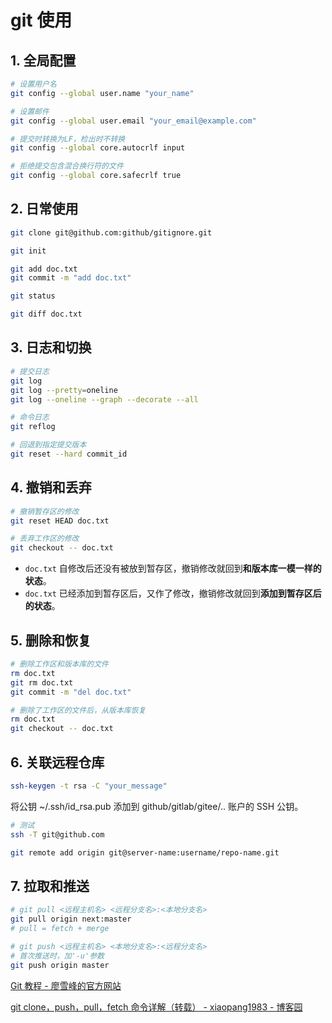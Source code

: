 # git 使用

## 1. 全局配置

```bash
# 设置用户名
git config --global user.name "your_name"
```

```bash
# 设置邮件
git config --global user.email "your_email@example.com"
```

```bash
# 提交时转换为LF，检出时不转换
git config --global core.autocrlf input
```

```bash
# 拒绝提交包含混合换行符的文件
git config --global core.safecrlf true
```

## 2. 日常使用

```bash
git clone git@github.com:github/gitignore.git
```

```bash
git init
```

```bash
git add doc.txt
git commit -m "add doc.txt"
```

```bash
git status
```

```bash
git diff doc.txt
```

## 3. 日志和切换

```bash
# 提交日志
git log
git log --pretty=oneline
git log --oneline --graph --decorate --all
```

```bash
# 命令日志
git reflog
```

```bash
# 回退到指定提交版本
git reset --hard commit_id
```

## 4. 撤销和丢弃

```bash
# 撤销暂存区的修改
git reset HEAD doc.txt
```

```bash
# 丢弃工作区的修改
git checkout -- doc.txt
```

- `doc.txt` 自修改后还没有被放到暂存区，撤销修改就回到**和版本库一模一样的状态**。
- `doc.txt` 已经添加到暂存区后，又作了修改，撤销修改就回到**添加到暂存区后的状态**。

## 5. 删除和恢复

```bash
# 删除工作区和版本库的文件
rm doc.txt
git rm doc.txt
git commit -m "del doc.txt"
```

```bash
# 删除了工作区的文件后，从版本库恢复
rm doc.txt
git checkout -- doc.txt
```

## 6. 关联远程仓库

```bash
ssh-keygen -t rsa -C "your_message"
```

将公钥 ~/.ssh/id_rsa.pub 添加到 github/gitlab/gitee/.. 账户的 SSH 公钥。

```bash
# 测试
ssh -T git@github.com
```

```bash
git remote add origin git@server-name:username/repo-name.git
```

## 7. 拉取和推送

```bash
# git pull <远程主机名> <远程分支名>:<本地分支名>
git pull origin next:master
# pull = fetch + merge
```

```bash
# git push <远程主机名> <本地分支名>:<远程分支名>
# 首次推送时，加'-u'参数
git push origin master
```

[Git 教程 - 廖雪峰的官方网站](https://www.liaoxuefeng.com/wiki/896043488029600)

[git clone，push，pull，fetch 命令详解（转载） - xiaopang1983 - 博客园](https://www.cnblogs.com/xiaopangjr/p/7469687.html)
